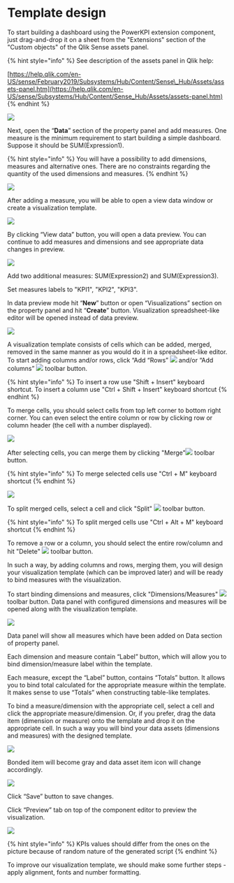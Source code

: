 # Template design

To start building a dashboard using the PowerKPI extension component, just drag-and-drop it on a sheet from the "Extensions" section of the "Custom objects" of the Qlik Sense assets panel.

{% hint style="info" %}
See description of the assets panel in Qlik help: 

[https://help.qlik.com/en-US/sense/February2019/Subsystems/Hub/Content/Sense\_Hub/Assets/assets-panel.htm](https://help.qlik.com/en-US/sense/Subsystems/Hub/Content/Sense_Hub/Assets/assets-panel.htm)
{% endhint %}

![](../.gitbook/assets/tutorial1.png)

Next, open the “**Data**” section of the property panel and add measures. One measure is the minimum requirement to start building a simple dashboard. Suppose it should be SUM\(Expression1\).

{% hint style="info" %}
You will have a possibility to add dimensions, measures and alternative ones. There are no constraints regarding the quantity of the used dimensions and measures.
{% endhint %}

![](../.gitbook/assets/tutorial2.png)

After adding a measure, you will be able to open a view data window or create a visualization template.

![](../.gitbook/assets/tutorial3.png)

By clicking “View data” button, you will open a data preview. You can continue to add measures and dimensions and see appropriate data changes in preview.

![](../.gitbook/assets/tutorial4.png)

Add two additional measures: SUM\(Expression2\) and SUM\(Expression3\). 

Set measures labels to "KPI1", "KPI2", "KPI3".

In data preview mode hit “**New**” button or open “Visualizations” section on the property panel and hit “**Create**” button. Visualization spreadsheet-like editor will be opened instead of data preview.

![](../.gitbook/assets/tutorial5.png)

A visualization template consists of cells which can be added, merged, removed in the same manner as you would do it in a spreadsheet-like editor. To start adding columns and/or rows, click “Add “Rows” ![](../.gitbook/assets/addrowbutton.png)  and/or “Add columns” ![](../.gitbook/assets/addcolumnbutton.png) toolbar button.

{% hint style="info" %}
To insert a row use "Shift + Insert" keyboard shortcut. To insert a column use "Ctrl + Shift + Insert" keyboard shortcut
{% endhint %}

To merge cells, you should select cells from top left corner to bottom right corner. You can even select the entire column or row by clicking row or column header \(the cell with a number displayed\).

![](../.gitbook/assets/tutorial6.png)

After selecting cells, you can merge them by clicking "Merge"![](../.gitbook/assets/image%20%2823%29.png) toolbar button.

{% hint style="info" %}
To merge selected cells use "Ctrl + M" keyboard shortcut 
{% endhint %}

![](../.gitbook/assets/tutroial7.png)

To split merged cells, select a cell and click "Split" ![](../.gitbook/assets/image%20%2814%29.png) toolbar button.

{% hint style="info" %}
To split merged cells use "Ctrl + Alt + M" keyboard shortcut 
{% endhint %}

To remove a row or a column, you should select the entire row/column and hit "Delete" ![](../.gitbook/assets/image%20%2815%29.png) toolbar button.

In such a way, by adding columns and rows, merging them, you will design your visualization template \(which can be improved later\) and will be ready to bind measures with the visualization.

To start binding dimensions and measures, click "Dimensions/Measures" ![](../.gitbook/assets/image%20%2822%29.png) toolbar button. Data panel with configured dimensions and measures will be opened along with the visualization template.

![](../.gitbook/assets/tutorial8.png)

Data panel will show all measures which have been added on Data section of property panel.

Each dimension and measure contain “Label” button, which will allow you to bind dimension/measure label within the template. 

Each measure, except the “Label” button, contains “Totals” button. It allows you to bind total calculated for the appropriate measure within the template. It makes sense to use “Totals” when constructing table-like templates. 

To bind a measure/dimension with the appropriate cell, select a cell and click the appropriate measure/dimension. Or, if you prefer, drag the data item \(dimension or measure\) onto the template and drop it on the appropriate cell. In such a way you will bind your data assets \(dimensions and measures\) with the designed template.

![](../.gitbook/assets/tutorial9.png)

Bonded item will become gray and data asset item icon will change accordingly.

![](../.gitbook/assets/tutorial10.png)

Click “Save” button to save changes.

Click “Preview” tab on top of the component editor to preview the visualization.

![](../.gitbook/assets/tutorial11.png)

{% hint style="info" %}
KPIs values should differ from the ones on the picture because of random nature of the generated script
{% endhint %}

To improve our visualization template, we should make some further steps - apply alignment, fonts and number formatting.

